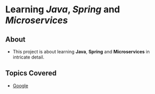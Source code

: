 # Learning _Java_, _Spring_ and _Microservices_

## About

- This project is about learning **Java**, **Spring** and **Microservices** in intricate detail.

## Topics Covered

- [Google]("www.google.com")
